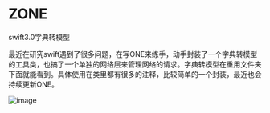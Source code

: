 # ZONE
swift3.0字典转模型

最近在研究swift遇到了很多问题，在写ONE来练手，动手封装了一个字典转模型的工具类，也搞了一个单独的网络层来管理网络的请求。字典转模型在重用文件夹下面就能看到。具体使用在类里都有很多的注释，比较简单的一个封装，最近也会持续更新ONE。

![image](https://github.com/zhuyongqing/MyNote/raw/master/ZONE/ZONE.gif)
